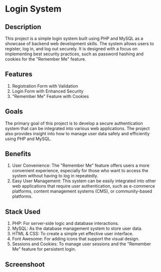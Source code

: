 # Login System

## Description

This project is a simple login system built using PHP and MySQL as a showcase of backend web development skills. The system allows users to register, log in, and log out securely. It is designed with a focus on implementing best security practices, such as password hashing and cookies for the "Remember Me" feature.

## Features

1. Registration Form with Validation
2. Login Form with Enhanced Security
3. "Remember Me" Feature with Cookies

## Goals

The primary goal of this project is to develop a secure authentication system that can be integrated into various web applications. The project also provides insight into how to manage user data safely and efficiently using PHP and MySQL.

## Benefits

1. User Convenience: The "Remember Me" feature offers users a more convenient experience, especially for those who want to access the system without having to log in repeatedly.
2. Easy User Management: This system can be easily integrated into other web applications that require user authentication, such as e-commerce platforms, content management systems (CMS), or community-based platforms.

## Stack Used

1. PHP: For server-side logic and database interactions.
2. MySQL: As the database management system to store user data.
3. HTML & CSS: To create a simple yet effective user interface.
4. Font Awesome: For adding icons that support the visual design.
5. Sessions and Cookies: To manage user sessions and the "Remember Me" feature for persistent login.

## Screenshoot
